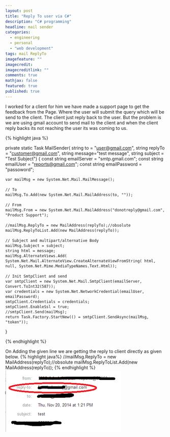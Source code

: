 ```yaml
---
layout: post
title: "Reply To user via C#"
description: "C# programming"
headline: mail sender
categories: 
  - engineering
  - personal
  - "web development"
tags: mail ReplyTo
imagefeature: ""
imagecredit: 
imagecreditlink: ""
comments: true
mathjax: false
featured: true
published: true
---
```


I worked for a client for him we have made a support page to get the feedback from the Page. Where the user will submit the query which will be send to the client.
The client just reply back to the user. But the problem is we are using gmail account to send mail to the client and when the client reply backs its not reaching the user its was coming to us.

{% highlight java %} 

private static Task MailSender( string to = "user@gmail.com", string replyTo = "customer@gmail.com", string message="test message", string subject = "Test Subject")
{
	const string emailServer = "smtp.gmail.com";
	const string emailUser = "reports@gmail.com";
	const string emailPassword = "passoword";

	var mailMsg = new System.Net.Mail.MailMessage();

	// To
	mailMsg.To.Add(new System.Net.Mail.MailAddress(to, ""));

	// From
	mailMsg.From = new System.Net.Mail.MailAddress("donotreply@gmail.com", "Product Support");
			  
	//mailMsg.ReplyTo = new MailAddress(replyTo);//obsolute
	mailMsg.ReplyToList.Add(new MailAddress(replyTo));
	
	// Subject and multipart/alternative Body
	mailMsg.Subject = subject;
	string html = message;
	mailMsg.AlternateViews.Add( System.Net.Mail.AlternateView.CreateAlternateViewFromString( html, null, System.Net.Mime.MediaTypeNames.Text.Html));

	// Init SmtpClient and send
	var smtpClient = new System.Net.Mail.SmtpClient(emailServer, Convert.ToInt32(587));
	var credentials = new System.Net.NetworkCredential(emailUser, emailPassword);
	smtpClient.Credentials = credentials;
	smtpClient.EnableSsl = true;
	//smtpClient.Send(mailMsg);
	return Task.Factory.StartNew(() = smtpClient.SendAsync(mailMsg, "token"));
}

{% endhighlight %}

On Adding the given line we are getting the reply to client directly as given below.
{% highlight java%}
	//mailMsg.ReplyTo = new MailAddress(replyTo);//obsolute
	mailMsg.ReplyToList.Add(new MailAddress(replyTo));
{% endhighlight %}
![ReplytoImage](/images/ReplytoImage.png)
